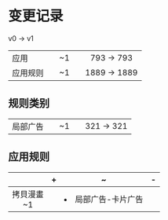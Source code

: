 # 变更记录

v0 -> v1

||||||
|-|:-:|:-:|:-:|:-:|
|应用||~1||793 -> 793|
|应用规则||~1||1889 -> 1889|

## 规则类别

||||||
|-|:-:|:-:|:-:|:-:|
|局部广告||~1||321 -> 321|

## 应用规则

||+|~|-|
|:-:|-|-|-|
|拷貝漫畫<br>~1||<li>局部广告-卡片广告||

